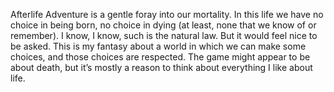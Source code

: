 Afterlife Adventure is a gentle foray into our mortality.
In this life we have no choice in being born, no choice in dying (at least, none that we know of or remember). I know, I know, such is the natural law. But it would feel nice to be asked. 
This is my fantasy about a world in which we can make some choices, and those choices are respected. The game might appear to be about death, but it’s mostly a reason to think about everything I like about life. 